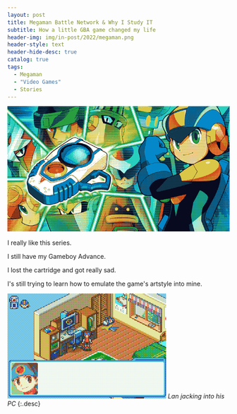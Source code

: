 ```yaml
---
layout: post
title: Megaman Battle Network & Why I Study IT
subtitle: How a little GBA game changed my life
header-img: img/in-post/2022/megaman.png
header-style: text
header-hide-desc: true
catalog: true
tags:
  - Megaman
  - "Video Games"
  - Stories
---
```


![Megaman Battle Network](/img/in-post/2022/megaman.png)

I really like this series.

I still have my Gameboy Advance.

I lost the cartridge and got really sad.

I's still trying to learn how to emulate the game's artstyle into mine.

![Lan jacking in](/img/in-post/2022/exe.gif)
*Lan jacking into his PC*
{:.desc}